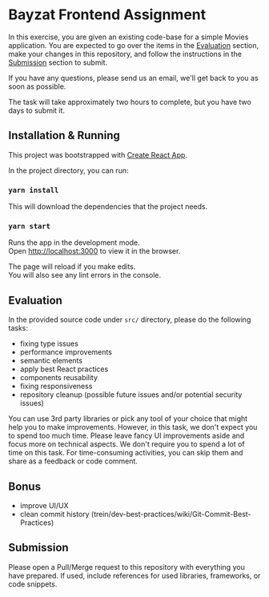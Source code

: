 # Bayzat Frontend Assignment

In this exercise, you are given an existing code-base for a simple Movies application. You are expected to go over the items in the [Evaluation](#evaluation) section, make your changes in this repository, and follow the instructions in the [Submission](#submission) section to submit. 

If you have any questions, please send us an email, we'll get back to you as soon as possible. 

The task will take approximately two hours to complete, but you have two days to submit it.

## Installation & Running

This project was bootstrapped with [Create React App](https://github.com/facebook/create-react-app).

In the project directory, you can run:

### `yarn install`

This will download the dependencies that the project needs.

### `yarn start`

Runs the app in the development mode.\
Open [http://localhost:3000](http://localhost:3000) to view it in the browser.

The page will reload if you make edits.\
You will also see any lint errors in the console.

## Evaluation 

In the provided source code under `src/` directory, please do the following tasks:

- fixing type issues
- performance improvements
- semantic elements
- apply best React practices
- components reusability
- fixing responsiveness
- repository cleanup (possible future issues and/or potential security issues)

You can use 3rd party libraries or pick any tool of your choice that might help you to make improvements. However, in this task, we don't expect you to spend too much time. Please leave fancy UI improvements aside and focus more on technical aspects. We don't require you to spend a lot of time on this task. For time-consuming activities, you can skip them and share as a feedback or code comment.

## Bonus
- improve UI/UX
- clean commit history (trein/dev-best-practices/wiki/Git-Commit-Best-Practices)

## Submission

Please open a Pull/Merge request to this repository with everything you have prepared. If used, include references for used libraries, frameworks, or code snippets. 
